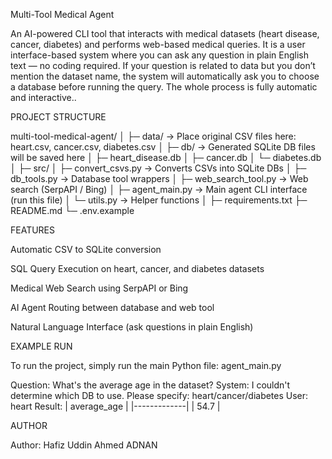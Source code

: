  Multi-Tool Medical Agent

An AI-powered CLI tool that interacts with medical datasets (heart disease, cancer, diabetes) and performs web-based medical queries.
It is a user interface-based system where you can ask any question in plain English text — no coding required.
If your question is related to data but you don’t mention the dataset name, the system will automatically ask you to choose a database before running the query.
The whole process is fully automatic and interactive..

 PROJECT STRUCTURE

multi-tool-medical-agent/
│
├─ data/                      -> Place original CSV files here: heart.csv, cancer.csv, diabetes.csv
│
├─ db/                        -> Generated SQLite DB files will be saved here
│   ├─ heart_disease.db
│   ├─ cancer.db
│   └─ diabetes.db
│
├─ src/
│   ├─ convert_csvs.py        -> Converts CSVs into SQLite DBs
│   ├─ db_tools.py            -> Database tool wrappers
│   ├─ web_search_tool.py     -> Web search (SerpAPI / Bing)
│   ├─ agent_main.py          -> Main agent CLI interface (run this file)
│   └─ utils.py               -> Helper functions
│
├─ requirements.txt
├─ README.md
└─ .env.example



 FEATURES

Automatic CSV to SQLite conversion

SQL Query Execution on heart, cancer, and diabetes datasets

Medical Web Search using SerpAPI or Bing

AI Agent Routing between database and web tool

Natural Language Interface (ask questions in plain English)


 EXAMPLE RUN

To run the project, simply run the main Python file: agent_main.py

Question: What's the average age in the dataset?
System: I couldn't determine which DB to use. Please specify: heart/cancer/diabetes
User: heart
Result:
| average_age |
|-------------|
| 54.7        |

 AUTHOR

Author: Hafiz Uddin Ahmed ADNAN
